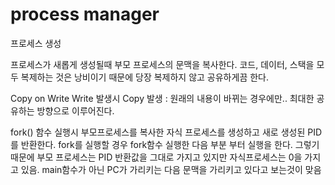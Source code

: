 # process manager

프로세스 생성

프로세스가 새롭게 생성될때 부모 프로세스의 문맥을 복사한다.
코드, 데이터, 스택을 모두 복제하는 것은 낭비이기 때문에 당장 복제하지 않고 공유하게끔 한다.

Copy on Write
Write 발생시 Copy 발생 : 원래의 내용이 바뀌는 경우에만..
최대한 공유하는 방향으로 이루어진다.

fork()
함수 실행시 부모프로세스를 복사한 자식 프로세스를 생성하고 새로 생성된 PID를 반환한다.
fork를 실행할 경우 fork함수 실행한 다음 부분 부터 실행을 한다.
그렇기 때문에 부모 프로세스는 PID 반환값을 그대로 가지고 있지만 자식프로세스는 0을 가지고 있음.
main함수가 아닌 PC가 가리키는 다음 문맥을 가리키고 있다고 보는것이 맞음
